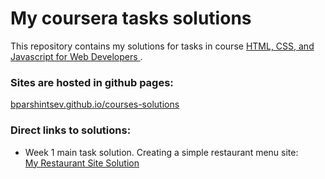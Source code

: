 <h1> My coursera tasks solutions</h1>

<p>
    This repository contains my solutions for tasks in course
    <a href="https://www.coursera.org/learn/html-css-javascript-for-web-developers/">
        HTML, CSS, and Javascript for Web Developers
    </a>.
</p>

<h3>
    Sites are hosted in github pages:
</h3>
<p>
    <a href="https://bparshintsev.github.io/courses-solutions">
       bparshintsev.github.io/courses-solutions 
    </a>
</p>

    
<h3>Direct links to solutions:</h3>
<ul>
  <li>
    <div>Week 1 main task solution. Creating a simple restaurant menu site:</div>
    <div>
        <a href="https://bparshintsev.github.io/courses-solutions/week_1_restaurant_site">
            My Restaurant Site Solution
        </a>
    </div>
  </li>
</ul>

